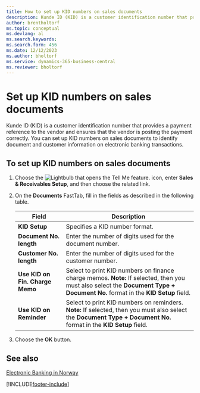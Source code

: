 ```yaml
---
title: How to set up KID numbers on sales documents
description: Kunde ID (KID) is a customer identification number that provides a payment reference to the vendor and ensures that the vendor is posting the payment correctly.
author: brentholtorf
ms.topic: conceptual
ms.devlang: al
ms.search.keywords:
ms.search.form: 456
ms.date: 12/12/2023
ms.author: bholtorf
ms.service: dynamics-365-business-central
ms.reviewer: bholtorf
---
```

# Set up KID numbers on sales documents
Kunde ID (KID) is a customer identification number that provides a payment reference to the vendor and ensures that the vendor is posting the payment correctly. You can set up KID numbers on sales documents to identify document and customer information on electronic banking transactions.  

## To set up KID numbers on sales documents  

1.  Choose the ![Lightbulb that opens the Tell Me feature.](../../media/ui-search/search_small.png "Tell me what you want to do") icon, enter **Sales & Receivables Setup**, and then choose the related link.  
2.  On the **Documents** FastTab, fill in the fields as described in the following table.  

    |Field|Description|  
    |---------------------------------|---------------------------------------|  
    |**KID Setup**|Specifies a KID number format.|  
    |**Document No. length**|Enter the number of digits used for the document number.|  
    |**Customer No. length**|Enter the number of digits used for the customer number.|  
    |**Use KID on Fin. Charge Memo**|Select to print KID numbers on finance charge memos. **Note:**  If selected, then you must also select the **Document Type + Document No.** format in the **KID Setup** field.|  
    |**Use KID on Reminder**|Select to print KID numbers on reminders. **Note:**  If selected, then you must also select the **Document Type + Document No.** format in the **KID Setup** field.|

3.  Choose the **OK** button.  

## See also  
 [Electronic Banking in Norway](electronic-banking-in-norway.md) 


[!INCLUDE[footer-include](../../includes/footer-banner.md)]